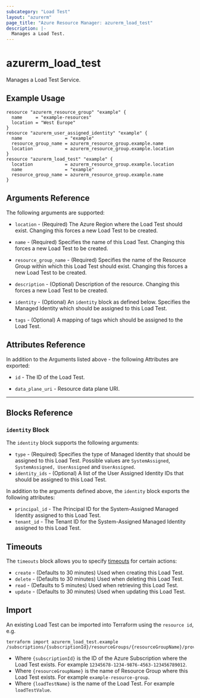 ```yaml
---
subcategory: "Load Test"
layout: "azurerm"
page_title: "Azure Resource Manager: azurerm_load_test"
description: |-
  Manages a Load Test.
---
```


<!-- Note: This documentation is generated. Any manual changes will be overwritten -->

# azurerm_load_test

Manages a Load Test Service.

## Example Usage

```hcl
resource "azurerm_resource_group" "example" {
  name     = "example-resources"
  location = "West Europe"
}
resource "azurerm_user_assigned_identity" "example" {
  name                = "example"
  resource_group_name = azurerm_resource_group.example.name
  location            = azurerm_resource_group.example.location
}
resource "azurerm_load_test" "example" {
  location            = azurerm_resource_group.example.location
  name                = "example"
  resource_group_name = azurerm_resource_group.example.name
}
```

## Arguments Reference

The following arguments are supported:

* `location` - (Required) The Azure Region where the Load Test should exist. Changing this forces a new Load Test to be created.

* `name` - (Required) Specifies the name of this Load Test. Changing this forces a new Load Test to be created.

* `resource_group_name` - (Required) Specifies the name of the Resource Group within which this Load Test should exist. Changing this forces a new Load Test to be created.

* `description` - (Optional) Description of the resource. Changing this forces a new Load Test to be created.

* `identity` - (Optional) An `identity` block as defined below. Specifies the Managed Identity which should be assigned to this Load Test.

* `tags` - (Optional) A mapping of tags which should be assigned to the Load Test.

## Attributes Reference

In addition to the Arguments listed above - the following Attributes are exported:

* `id` - The ID of the Load Test.

* `data_plane_uri` - Resource data plane URI.

---

## Blocks Reference

### `identity` Block


The `identity` block supports the following arguments:

* `type` - (Required) Specifies the type of Managed Identity that should be assigned to this Load Test. Possible values are `SystemAssigned`, `SystemAssigned, UserAssigned` and `UserAssigned`.
* `identity_ids` - (Optional) A list of the User Assigned Identity IDs that should be assigned to this Load Test.


In addition to the arguments defined above, the `identity` block exports the following attributes:

* `principal_id` - The Principal ID for the System-Assigned Managed Identity assigned to this Load Test.
* `tenant_id` - The Tenant ID for the System-Assigned Managed Identity assigned to this Load Test.

## Timeouts

The `timeouts` block allows you to specify [timeouts](https://www.terraform.io/docs/configuration/resources.html#timeouts) for certain actions:

* `create` - (Defaults to 30 minutes) Used when creating this Load Test.
* `delete` - (Defaults to 30 minutes) Used when deleting this Load Test.
* `read` - (Defaults to 5 minutes) Used when retrieving this Load Test.
* `update` - (Defaults to 30 minutes) Used when updating this Load Test.

## Import

An existing Load Test can be imported into Terraform using the `resource id`, e.g.

```shell
terraform import azurerm_load_test.example /subscriptions/{subscriptionId}/resourceGroups/{resourceGroupName}/providers/Microsoft.LoadTestService/loadTests/{loadTestName}
```

* Where `{subscriptionId}` is the ID of the Azure Subscription where the Load Test exists. For example `12345678-1234-9876-4563-123456789012`.
* Where `{resourceGroupName}` is the name of Resource Group where this Load Test exists. For example `example-resource-group`.
* Where `{loadTestName}` is the name of the Load Test. For example `loadTestValue`.